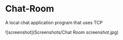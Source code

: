 # Chat-Room

A local chat application program that uses TCP

![screenshot](Screenshots/Chat Room screenshot.jpg)